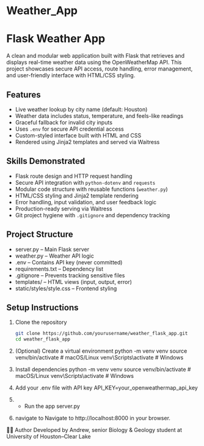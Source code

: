 # Weather_App

# Flask Weather App

A clean and modular web application built with Flask that retrieves and displays real-time weather data using the OpenWeatherMap API. This project showcases secure API access, route handling, error management, and user-friendly interface with HTML/CSS styling.

## Features

- Live weather lookup by city name (default: Houston)
- Weather data includes status, temperature, and feels-like readings
- Graceful fallback for invalid city inputs
- Uses `.env` for secure API credential access
- Custom-styled interface built with HTML and CSS
- Rendered using Jinja2 templates and served via Waitress

## Skills Demonstrated

- Flask route design and HTTP request handling
- Secure API integration with `python-dotenv` and `requests`
- Modular code structure with reusable functions (`weather.py`)
- HTML/CSS styling and Jinja2 template rendering
- Error handling, input validation, and user feedback logic
- Production-ready serving via Waitress
- Git project hygiene with `.gitignore` and dependency tracking

## Project Structure

- server.py – Main Flask server
- weather.py – Weather API logic
- .env – Contains API key (never committed)
- requirements.txt – Dependency list
- .gitignore – Prevents tracking sensitive files
- templates/ – HTML views (input, output, error)
- static/styles/style.css – Frontend styling

## Setup Instructions

1. Clone the repository  
   ```bash
   git clone https://github.com/yourusername/weather_flask_app.git
   cd weather_flask_app

2. (Optional)
    Create a virtual environment
    python -m venv venv
    source venv/bin/activate       # macOS/Linux
    venv\Scripts\activate          # Windows
    
3. Install dependencies
    python -m venv venv
    source venv/bin/activate       # macOS/Linux
    venv\Scripts\activate          # Windows

4. Add your .env file with API key
   API_KEY=your_openweathermap_api_key

5. - Run the app
     server.py

6. navigate to
   Navigate to http://localhost:8000 in your browser.

🙋‍♂️ Author
Developed by Andrew, senior Biology & Geology student at University of Houston–Clear Lake




